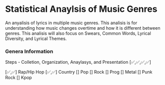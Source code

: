 # Statistical Anaylsis of Music Genres 

An anyalisis of lyrics in multiple music genres. This analisis is for understanding how music changes overtime and how it is different between genres. This analisis will also focus on Swears, Common Words, Lyrical Diversity, and Lyrical Themes.  

### Genera Information
Steps - Colletion, Organization, Anaylasys, and Presentation
[✅,✅,✅,✅]

[✅,✅] Rap/Hip Hop
[✅,✅] Country
[] Pop
[] Rock
[] Prog
[] Metal
[] Punk Rock
[] Kpop

